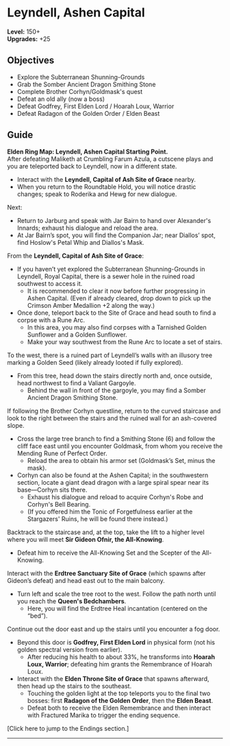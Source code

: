 # **Leyndell, Ashen Capital**

**Level:** 150+  
**Upgrades:** +25

## Objectives

- Explore the Subterranean Shunning-Grounds  
- Grab the Somber Ancient Dragon Smithing Stone  
- Complete Brother Corhyn/Goldmask's quest  
- Defeat an old ally (now a boss)  
- Defeat Godfrey, First Elden Lord / Hoarah Loux, Warrior  
- Defeat Radagon of the Golden Order / Elden Beast

## Guide

**Elden Ring Map: Leyndell, Ashen Capital Starting Point.**  
After defeating Maliketh at Crumbling Farum Azula, a cutscene plays and you are teleported back to Leyndell, now in a different state.  
- Interact with the **Leyndell, Capital of Ash Site of Grace** nearby.  
- When you return to the Roundtable Hold, you will notice drastic changes; speak to Roderika and Hewg for new dialogue.

Next:  
- Return to Jarburg and speak with Jar Bairn to hand over Alexander's Innards; exhaust his dialogue and reload the area.  
- At Jar Bairn’s spot, you will find the Companion Jar; near Diallos’ spot, find Hoslow's Petal Whip and Diallos's Mask.

From the **Leyndell, Capital of Ash Site of Grace**:  
- If you haven’t yet explored the Subterranean Shunning-Grounds in Leyndell, Royal Capital, there is a sewer hole in the ruined road southwest to access it.  
  - It is recommended to clear it now before further progressing in Ashen Capital. (Even if already cleared, drop down to pick up the Crimson Amber Medallion +2 along the way.)  
- Once done, teleport back to the Site of Grace and head south to find a corpse with a Rune Arc.  
  - In this area, you may also find corpses with a Tarnished Golden Sunflower and a Golden Sunflower.  
  - Make your way southwest from the Rune Arc to locate a set of stairs.

To the west, there is a ruined part of Leyndell’s walls with an illusory tree marking a Golden Seed (likely already looted if fully explored).  
- From this tree, head down the stairs directly north and, once outside, head northwest to find a Valiant Gargoyle.  
  - Behind the wall in front of the gargoyle, you may find a Somber Ancient Dragon Smithing Stone.

If following the Brother Corhyn questline, return to the curved staircase and look to the right between the stairs and the ruined wall for an ash-covered slope.  
- Cross the large tree branch to find a Smithing Stone (6) and follow the cliff face east until you encounter Goldmask, from whom you receive the Mending Rune of Perfect Order.  
  - Reload the area to obtain his armor set (Goldmask’s Set, minus the mask).  
- Corhyn can also be found at the Ashen Capital; in the southwestern section, locate a giant dead dragon with a large spiral spear near its base—Corhyn sits there.  
  - Exhaust his dialogue and reload to acquire Corhyn's Robe and Corhyn's Bell Bearing.  
  - (If you offered him the Tonic of Forgetfulness earlier at the Stargazers' Ruins, he will be found there instead.)

Backtrack to the staircase and, at the top, take the lift to a higher level where you will meet **Sir Gideon Ofnir, the All-Knowing**.  
- Defeat him to receive the All-Knowing Set and the Scepter of the All-Knowing.

Interact with the **Erdtree Sanctuary Site of Grace** (which spawns after Gideon’s defeat) and head east out to the main balcony.  
- Turn left and scale the tree root to the west. Follow the path north until you reach the **Queen's Bedchambers**.  
  - Here, you will find the Erdtree Heal incantation (centered on the “bed”).

Continue out the door east and up the stairs until you encounter a fog door.  
- Beyond this door is **Godfrey, First Elden Lord** in physical form (not his golden spectral version from earlier).  
  - After reducing his health to about 33%, he transforms into **Hoarah Loux, Warrior**; defeating him grants the Remembrance of Hoarah Loux.
- Interact with the **Elden Throne Site of Grace** that spawns afterward, then head up the stairs to the southeast.  
  - Touching the golden light at the top teleports you to the final two bosses: first **Radagon of the Golden Order**, then the **Elden Beast**.  
  - Defeat both to receive the Elden Remembrance and then interact with Fractured Marika to trigger the ending sequence.

[Click here to jump to the Endings section.]

---


